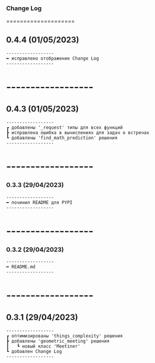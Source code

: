 ### Change Log
====================

## 0.4.4 (01/05/2023)
```
------------------
━ исправлено отображение Change Log
------------------
```
# ------------------
## 0.4.3 (01/05/2023)
```
------------------
┏ добавлены '_request' типы для всех функций
┣ исправлена ошибка в вычислениях для задач о встречах
┗ добавлены 'find_math_prediction' решения
------------------
```
# ------------------
### 0.3.3 (29/04/2023)
```
------------------
━ починил README для PYPI
------------------
```
# ------------------
### 0.3.2 (29/04/2023)
```
------------------
━ README.md
------------------
```
# ------------------
## 0.3.1 (29/04/2023)
```
------------------
┏ оптимизированы 'things_complexity' решения
┣ добавлены 'geometric_meeting' решения
┃   ┗ новый класс 'Meetiner'
┗ добавлен Change Log
------------------
```